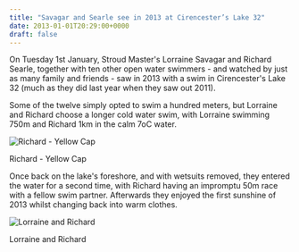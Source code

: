 ```yaml
---
title: "Savagar and Searle see in 2013 at Cirencester’s Lake 32"
date: 2013-01-01T20:29:00+0000
draft: false
---
```

On Tuesday 1st January, Stroud Master's Lorraine Savagar and Richard Searle, together with ten other open water swimmers - and watched by just as many family and friends - saw in 2013 with a swim in Cirencester's Lake 32 (much as they did last year when they saw out 2011).

Some of the twelve simply opted to swim a hundred meters, but Lorraine and Richard choose a longer cold water swim, with Lorraine swimming 750m and Richard 1km in the calm 7oC water.

![Richard - Yellow Cap](/images/2015/01/rsnewyr2013.jpg)

 Richard - Yellow Cap

Once back on the lake's foreshore, and with wetsuits removed, they entered the water for a second time, with Richard having an impromptu 50m race with a fellow swim partner. Afterwards they enjoyed the first sunshine of 2013 whilst changing back into warm clothes.

![Lorraine and Richard](/images/2015/01/landrnewyear2013.jpg)

 Lorraine and Richard

